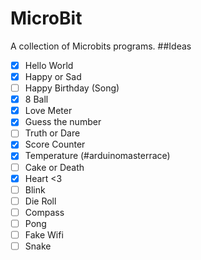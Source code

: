 # MicroBit
A collection of Microbits programs.
##Ideas
- [x] Hello World
- [x] Happy or Sad
- [ ] Happy Birthday (Song)
- [x] 8 Ball
- [x] Love Meter
- [x] Guess the number
- [ ] Truth or Dare
- [x] Score Counter
- [x] Temperature (#arduinomasterrace)
- [ ] Cake or Death
- [x] Heart <3
- [ ] Blink
- [ ] Die Roll
- [ ] Compass
- [ ] Pong
- [ ] Fake Wifi
- [ ] Snake